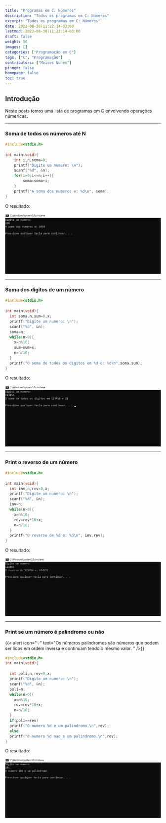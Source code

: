 ```yaml
---
title: "Programas em C: Números"
description: "Todos os programas em C: Números"
excerpt: "Todos os programas em C: Números"
date: 2022-08-30T11:22:14-03:00
lastmod: 2022-08-30T11:22:14-03:00
draft: false
weight: 50
images: []
categories: ["Programação em C"]
tags: ["C", "Programação"]
contributors: ["Moises Nunes"]
pinned: false
homepage: false
toc: true
---
```


## Introdução

Neste posts temos uma lista de programas em C envolvendo operações númericas.

___

### Soma de todos os números até N

```c
#include<stdio.h>

int main(void){
    int i,n,soma=0;
    printf("Digite um numero: \n");
    scanf("%d", &n);
    for(i=0;i<=n;i++){
        soma=soma+i;
    }
    printf("A soma dos numeros e: %d\n", soma);
}
```
O resultado:

<img class="blog-print" src="soma-ate-n.png">

___

### Soma dos digitos de um número

```c
#include<stdio.h>

int main(void){
  int soma,n,sum=0,x;
  printf("Digite um numero: \n");
  scanf("%d", &n);
  soma=n;
  while(n>0){
    x=n%10;
    sum=sum+x;
    n=n/10;
  }
  printf("O soma de todos os digitos em %d e: %d\n",soma,sum);
}

```
O resultado:

<img src="soma.png" class="blog-print">

___

### Print o reverso de um número

```c
#include<stdio.h>

int main(void){
  int inv,n,rev=0,x;
  printf("Digite um numero: \n");
  scanf("%d", &n);
  inv=n;
  while(n>0){
    x=n%10;
    rev=rev*10+x;
    n=n/10;
  }
  printf("O reverso de %d e: %d\n", inv,rev);
}


```
O resultado:

<img class="blog-print" src="reverso.png">

___

### Print se um número é palíndromo ou não

{{< alert icon="💡" text="Os números palíndromos são números que podem ser lidos em ordem inversa e continuam tendo o mesmo valor. " />}}

```c
#include<stdio.h>
int main(void){

  int poli,n,rev=0,x;
  printf("Digite um numero: \n");
  scanf("%d", &n);
  poli=n;
  while(n>0){
    x=n%10;
    rev=rev*10+x;
    n=n/10;
  }
  if(poli==rev)
  printf("O numero %d e um palindromo.\n",rev);
  else
  printf("O numero %d nao e um palindromo.\n",rev);
}
```
O resultado:

<img class="blog-print" src="poli.png">
